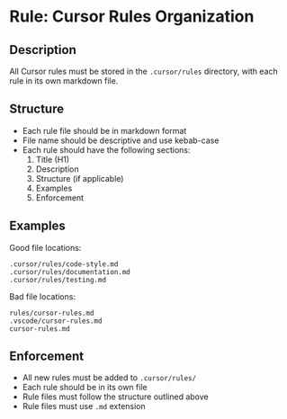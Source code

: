 # Rule: Cursor Rules Organization

## Description

All Cursor rules must be stored in the `.cursor/rules` directory, with each rule
in its own markdown file.

## Structure

- Each rule file should be in markdown format
- File name should be descriptive and use kebab-case
- Each rule should have the following sections:
  1. Title (H1)
  2. Description
  3. Structure (if applicable)
  4. Examples
  5. Enforcement

## Examples

Good file locations:

```text
.cursor/rules/code-style.md
.cursor/rules/documentation.md
.cursor/rules/testing.md
```

Bad file locations:

```text
rules/cursor-rules.md
.vscode/cursor-rules.md
cursor-rules.md
```

## Enforcement

- All new rules must be added to `.cursor/rules/`
- Each rule should be in its own file
- Rule files must follow the structure outlined above
- Rule files must use `.md` extension
